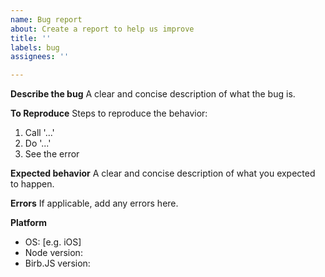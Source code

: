 ```yaml
---
name: Bug report
about: Create a report to help us improve
title: ''
labels: bug
assignees: ''

---
```


**Describe the bug**
A clear and concise description of what the bug is.

**To Reproduce**
Steps to reproduce the behavior:
1. Call '...'
2. Do '...'
3. See the error

**Expected behavior**
A clear and concise description of what you expected to happen.

**Errors**
If applicable, add any errors here.

**Platform**
- OS: [e.g. iOS]
- Node version:
- Birb.JS version:

